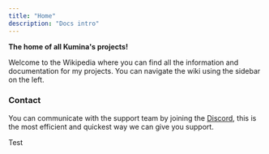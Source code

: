 ```yaml
---
title: "Home"
description: "Docs intro"
---
```


**The home of all Kumina's projects!**

Welcome to the Wikipedia where you can find all the information and documentation for my projects. You can navigate the wiki using the sidebar on the left.

### Contact
You can communicate with the support team by joining the [Discord](https://discord.kumina.wtf), this is the most efficient and quickest way we can give you support.

Test

